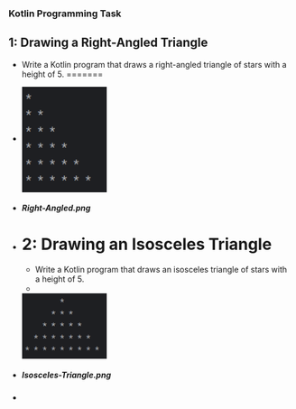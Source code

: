  ### Kotlin Programming Task
 ## 1: Drawing a Right-Angled Triangle
 * Write a Kotlin program that draws a right-angled triangle of stars with a height of 5.
=======
 * 
    <img 
 align="center"
 src="assets/Right-Angled.png"
 alt="Right-Angled"
 width="150"/>
 
* <h5>Right-Angled.png</h5>


* # 2: Drawing an Isosceles Triangle
   * Write a Kotlin program that draws an isosceles triangle of stars with a height of 5.
   *  
   <img align="center" src="assets/Isosceles-Triangle.PNG" alt="Isosceles-Triangle" width="150"/>


* <h5>Isosceles-Triangle.png</h5>
* 